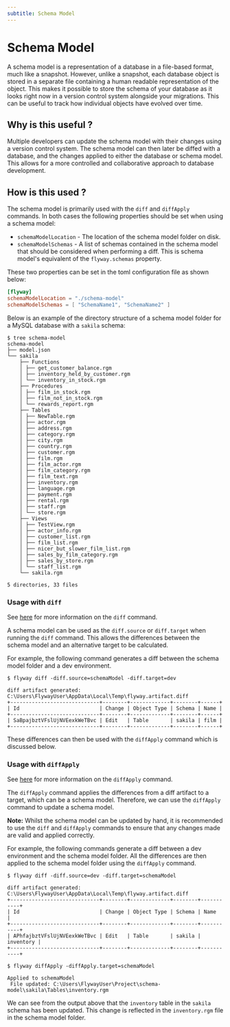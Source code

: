 ```yaml
---
subtitle: Schema Model
---
```

# Schema Model

A schema model is a representation of a database in a file-based format, much like a snapshot. However, unlike a snapshot, each database object is stored in a separate file containing a human readable representation of the object. This makes it possible to store the schema of your database as it looks right now in a version control system alongside your migrations. This can be useful to track how individual objects have evolved over time.

## Why is this useful ?
Multiple developers can update the schema model with their changes using a version control system.
The schema model can then later be diffed with a database, and the changes applied to either the database or schema model.
This allows for a more controlled and collaborative approach to database development.

## How is this used ?
The schema model is primarily used with the `diff` and `diffApply` commands.
In both cases the following properties should be set when using a schema model:

 - `schemaModelLocation` - The location of the schema model folder on disk.
 - `schemaModelSchemas` - A list of schemas contained in the schema model that should be considered when performing a diff. This is schema model's equivalent of the `flyway.schemas` property.

These two properties can be set in the toml configuration file as shown below:
```toml
[flyway]
schemaModelLocation = "./schema-model"
schemaModelSchemas = [ "SchemaName1", "SchemaName2" ]
```

Below is an example of the directory structure of a schema model folder for a MySQL database with a `sakila` schema:
```
$ tree schema-model
schema-model
├── model.json
└── sakila
    ├── Functions
    │ ├── get_customer_balance.rgm
    │ ├── inventory_held_by_customer.rgm
    │ └── inventory_in_stock.rgm
    ├── Procedures
    │ ├── film_in_stock.rgm
    │ ├── film_not_in_stock.rgm
    │ └── rewards_report.rgm
    ├── Tables
    │ ├── NewTable.rgm
    │ ├── actor.rgm
    │ ├── address.rgm
    │ ├── category.rgm
    │ ├── city.rgm
    │ ├── country.rgm
    │ ├── customer.rgm
    │ ├── film.rgm
    │ ├── film_actor.rgm
    │ ├── film_category.rgm
    │ ├── film_text.rgm
    │ ├── inventory.rgm
    │ ├── language.rgm
    │ ├── payment.rgm
    │ ├── rental.rgm
    │ ├── staff.rgm
    │ └── store.rgm
    ├── Views
    │ ├── TestView.rgm
    │ ├── actor_info.rgm
    │ ├── customer_list.rgm
    │ ├── film_list.rgm
    │ ├── nicer_but_slower_film_list.rgm
    │ ├── sales_by_film_category.rgm
    │ ├── sales_by_store.rgm
    │ └── staff_list.rgm
    └── sakila.rgm

5 directories, 33 files
```

### Usage with `diff`
See [here](<Concepts/Diff concept>) for more information on the `diff` command.

A schema model can be used as the `diff.source` or `diff.target` when running the `diff` command.
This allows the differences between the schema model and an alternative target to be calculated.

For example, the following command generates a diff between the schema model folder and a dev environment.
```
$ flyway diff -diff.source=schemaModel -diff.target=dev

diff artifact generated: C:\Users\FlywayUser\AppData\Local\Temp\flyway.artifact.diff
+-----------------------------+--------+-------------+--------+------+
| Id                          | Change | Object Type | Schema | Name |
+-----------------------------+--------+-------------+--------+------+
| SaBpajbztVFslUjNVEexkWeTBvc | Edit   | Table       | sakila | film |
+-----------------------------+--------+-------------+--------+------+
```

These differences can then be used with the `diffApply` command which is discussed below.

### Usage with `diffApply`
See [here](<Concepts/Diff Apply concept>) for more information on the `diffApply` command.

The `diffApply` command applies the differences from a diff artifact to a target, which can be a schema model.
Therefore, we can use the `diffApply` command to update a schema model.

**Note:** Whilst the schema model can be updated by hand, it is recommended to use the `diff` and `diffApply` commands
to ensure that any changes made are valid and applied correctly.

For example, the following commands generate a diff between a dev environment and the schema model folder.
All the differences are then applied to the schema model folder using the `diffApply` command.
```
$ flyway diff -diff.source=dev -diff.target=schemaModel

diff artifact generated: C:\Users\FlywayUser\AppData\Local\Temp\flyway.artifact.diff
+-----------------------------+--------+-------------+--------+-----------+
| Id                          | Change | Object Type | Schema | Name      |
+-----------------------------+--------+-------------+--------+-----------+
| APhfajbztVFslUjNVEexkWeTBvc | Edit   | Table       | sakila | inventory |
+-----------------------------+--------+-------------+--------+-----------+

$ flyway diffApply -diffApply.target=schemaModel

Applied to schemaModel
 File updated: C:\Users\FlywayUser\Project\schema-model\sakila\Tables\inventory.rgm
```

We can see from the output above that the `inventory` table in the `sakila` schema has been updated.
This change is reflected in the `inventory.rgm` file in the schema model folder.